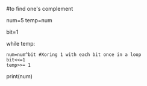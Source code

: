#to find one's complement

num=5
temp=num

bit=1

while temp:

    num=num^bit #Xoring 1 with each bit once in a loop
    bit<<=1     
    temp>>= 1

    
print(num)
